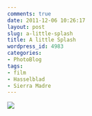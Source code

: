 ```yaml
---
comments: true
date: 2011-12-06 10:26:17
layout: post
slug: a-little-splash
title: A little Splash
wordpress_id: 4983
categories:
- PhotoBlog
tags:
- film
- Hasselblad
- Sierra Madre
---
```


![](http://ryanfitzer.com/main/wp-content/uploads/2011/12/splash-800x800.jpg)
